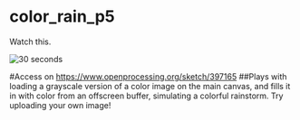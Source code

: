 # color_rain_p5
Watch this.

![30 seconds](COLORRAIN.gif)

#Access on https://www.openprocessing.org/sketch/397165
##Plays with loading a grayscale version of a color image on the main canvas, and fills it in with color from an offscreen buffer, simulating a colorful rainstorm. Try uploading your own image!

